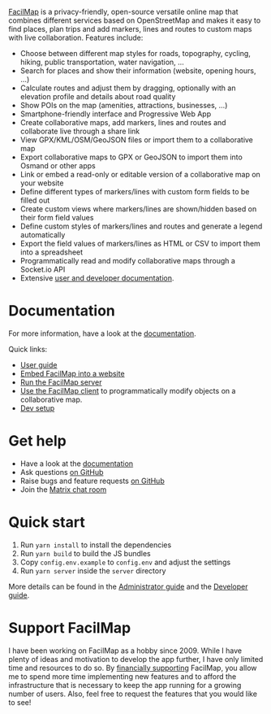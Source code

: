 [FacilMap](https://facilmap.org/) is a privacy-friendly, open-source versatile online map that combines different services based on OpenStreetMap and makes it easy to find places, plan trips and add markers, lines and routes to custom maps with live collaboration. Features include:

* Choose between different map styles for roads, topography, cycling, hiking, public transportation, water navigation, …
* Search for places and show their information (website, opening hours, …)
* Calculate routes and adjust them by dragging, optionally with an elevation profile and details about road quality
* Show POIs on the map (amenities, attractions, businesses, …)
* Smartphone-friendly interface and Progressive Web App
* Create collaborative maps, add markers, lines and routes and collaborate live through a share link
* View GPX/KML/OSM/GeoJSON files or import them to a collaborative map
* Export collaborative maps to GPX or GeoJSON to import them into Osmand or other apps
* Link or embed a read-only or editable version of a collaborative map on your website
* Define different types of markers/lines with custom form fields to be filled out
* Create custom views where markers/lines are shown/hidden based on their form field values
* Define custom styles of markers/lines and routes and generate a legend automatically
* Export the field values of markers/lines as HTML or CSV to import them into a spreadsheet
* Programmatically read and modify collaborative maps through a Socket.io API
* Extensive [user and developer documentation](https://docs.facilmap.org/).

Documentation
=============

For more information, have a look at the [documentation](https://docs.facilmap.org/).

Quick links:
* [User guide](https://docs.facilmap.org/users/)
* [Embed FacilMap into a website](https://docs.facilmap.org/developers/embed.html)
* [Run the FacilMap server](https://docs.facilmap.org/developers/server/)
* [Use the FacilMap client](https://docs.facilmap.org/developers/client/) to programmatically modify objects on a collaborative map.
* [Dev setup](https://docs.facilmap.org/developers/development/dev-setup.html)


Get help
========

* Have a look at the [documentation](https://docs.facilmap.org/)
* Ask questions [on GitHub](https://github.com/FacilMap/facilmap/discussions)
* Raise bugs and feature requests [on GitHub](https://github.com/FacilMap/facilmap/issues)
* Join the [Matrix chat room](https://matrix.to/#/#facilmap:rankenste.in)


Quick start
===========

1. Run `yarn install` to install the dependencies
2. Run `yarn build` to build the JS bundles
3. Copy `config.env.example` to `config.env` and adjust the settings
4. Run `yarn server` inside the `server` directory

More details can be found in the [Administrator guide](https://docs.facilmap.org/administrators/server.html#standalone) and the [Developer guide](https://docs.facilmap.org/developers/development/dev-setup.html).


Support FacilMap
================

I have been working on FacilMap as a hobby since 2009. While I have plenty of ideas and motivation to develop the app further, I have only limited time and resources to do so. By [financially supporting](https://docs.facilmap.org/users/contribute/) FacilMap, you allow me to spend more time implementing new features and to afford the infrastructure that is necessary to keep the app running for a growing number of users. Also, feel free to request the features that you would like to see!